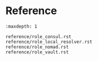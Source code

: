 # Reference

```{toctree}
:maxdepth: 1

reference/role_consul.rst
reference/role_local_resolver.rst
reference/role_nomad.rst
reference/role_vault.rst
```

